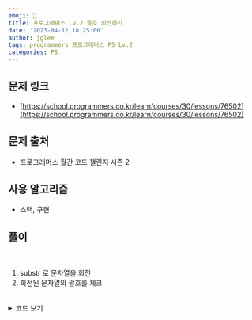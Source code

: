 ```yaml
---
emoji: 🧢
title: 프로그래머스 Lv.2 괄호 회전하기
date: '2023-04-12 18:25:00'
author: jglee
tags: programmers 프로그래머스 PS Lv.2
categories: PS
---
```


## 문제 링크

- [https://school.programmers.co.kr/learn/courses/30/lessons/76502](https://school.programmers.co.kr/learn/courses/30/lessons/76502)

## 문제 출처

- 프로그래머스 월간 코드 챌린지 시즌 2

## 사용 알고리즘

- 스택, 구현

## 풀이

<br/>

1. substr 로 문자열을 회전
2. 회전된 문자열의 괄호를 체크

<br/>

<details>
<summary>코드 보기</summary>

```C
#include <bits/stdc++.h>
using namespace std;

bool check(string s) {
    stack<char> st;
    for(char c : s) {
        if(c == ')') {
            if(st.empty() || st.top() != '(') return 0;
            else st.pop();
        } else if(c == '}') {
            if(st.empty() || st.top() != '{') return 0;
            else st.pop();
        } else if(c == ']') {
            if(st.empty() || st.top() != '[') return 0;
            else st.pop();
        } else st.push(c);
    }
    if(!st.empty()) return 0;
    return 1;
}

int solution(string s) {
    int answer = 0;
    int n = s.length();
    for(int i=0; i<n; i++) {
        if(check(s.substr(i) + s.substr(0, i))) answer++;
    }
    return answer;
}
```

</details>

<br/>

```toc

```
